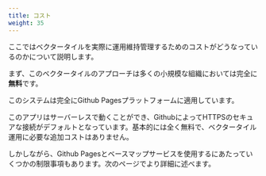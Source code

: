 ```yaml
---
title: コスト
weight: 35
---
```


ここではベクタータイルを実際に運用維持管理するためのコストがどうなっているのかについて説明します。

まず、このベクタータイルのアプローチは多くの小規模な組織においては完全に**無料**です。

このシステムは完全にGithub Pagesプラットフォームに適用しています。

このアプリはサーバーレスで動くことができ、GithubによってHTTPSのセキュアな接続がデフォルトとなっています。基本的には全く無料で、ベクタータイル運用に必要な追加コストはありません。

しかしながら、Github Pagesとベースマップサービスを使用するにあたっていくつかの制限事項もあります。次のページでより詳細に述べます。
